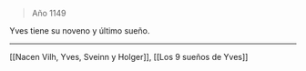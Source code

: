 > Año 1149

Yves tiene su noveno y último sueño.

---

[[Nacen Vilh, Yves, Sveinn y Holger]], [[Los 9 sueños de Yves]]
